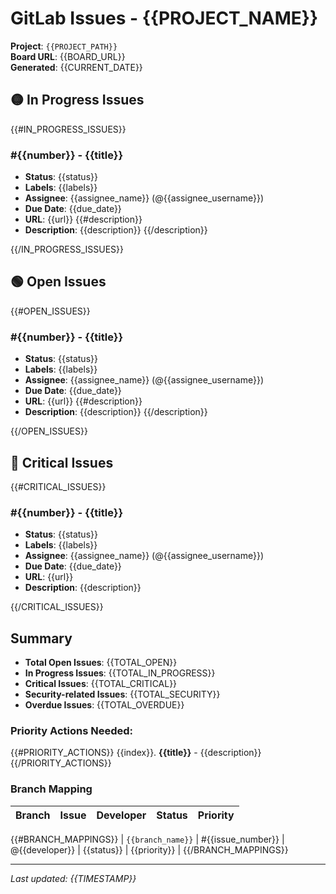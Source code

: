 # GitLab Issues - {{PROJECT_NAME}}

**Project**: `{{PROJECT_PATH}}`  
**Board URL**: {{BOARD_URL}}  
**Generated**: {{CURRENT_DATE}}

## 🟡 In Progress Issues

{{#IN_PROGRESS_ISSUES}}
### #{{number}} - {{title}}
- **Status**: {{status}}
- **Labels**: {{labels}}
- **Assignee**: {{assignee_name}} (@{{assignee_username}})
- **Due Date**: {{due_date}}
- **URL**: {{url}}
{{#description}}
- **Description**: {{description}}
{{/description}}

{{/IN_PROGRESS_ISSUES}}

## 🟢 Open Issues

{{#OPEN_ISSUES}}
### #{{number}} - {{title}}
- **Status**: {{status}}
- **Labels**: {{labels}}
- **Assignee**: {{assignee_name}} (@{{assignee_username}})
- **Due Date**: {{due_date}}
- **URL**: {{url}}
{{#description}}
- **Description**: {{description}}
{{/description}}

{{/OPEN_ISSUES}}

## 🔴 Critical Issues

{{#CRITICAL_ISSUES}}
### #{{number}} - {{title}}
- **Status**: {{status}}
- **Labels**: {{labels}}
- **Assignee**: {{assignee_name}} (@{{assignee_username}})
- **Due Date**: {{due_date}}
- **URL**: {{url}}
- **Description**: {{description}}

{{/CRITICAL_ISSUES}}

## Summary

- **Total Open Issues**: {{TOTAL_OPEN}}
- **In Progress Issues**: {{TOTAL_IN_PROGRESS}}
- **Critical Issues**: {{TOTAL_CRITICAL}}
- **Security-related Issues**: {{TOTAL_SECURITY}}
- **Overdue Issues**: {{TOTAL_OVERDUE}}

### Priority Actions Needed:
{{#PRIORITY_ACTIONS}}
{{index}}. **{{title}}** - {{description}}
{{/PRIORITY_ACTIONS}}

### Branch Mapping

| Branch | Issue | Developer | Status | Priority |
|--------|--------|-----------|---------|----------|
{{#BRANCH_MAPPINGS}}
| `{{branch_name}}` | #{{issue_number}} | @{{developer}} | {{status}} | {{priority}} |
{{/BRANCH_MAPPINGS}}

---
*Last updated: {{TIMESTAMP}}*